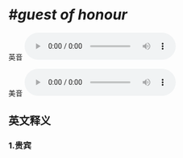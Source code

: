 # ***\#guest of honour*** 
英音
<audio src="./media/guest of honour1_AAC.aac" controls="controls"></audio>

美音
<audio src="./media/guest of honour2_AAC.aac" controls="controls"></audio>



  

英文释义
---
### 1.**贵宾**  


